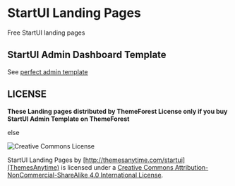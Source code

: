 # StartUI Landing Pages

Free StartUI landing pages

## StartUI Admin Dashboard Template

See [perfect admin template](http://themesanytime.com/startui)

## LICENSE

**These Landing pages distributed by ThemeForest License only if you buy StartUI Admin Template on ThemeForest** 

else 

<img alt="Creative Commons License" style="border-width:0" src="https://i.creativecommons.org/l/by-nc-sa/4.0/88x31.png" /><br />

StartUI Landing Pages by [http://themesanytime.com/startui](ThemesAnytime) is licensed under a [Creative Commons Attribution-NonCommercial-ShareAlike 4.0 International License](http://creativecommons.org/licenses/by-nc-sa/4.0/).